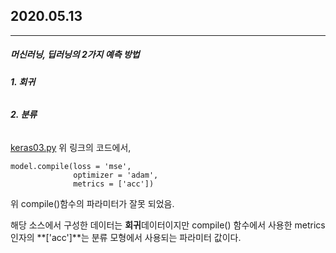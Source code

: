 ## 2020.05.13
---
##### 머신러닝, 딥러닝의 2가지 예측 방법
###### **1. 회귀**
###### **2. 분류**

[keras03.py](https://github.com/seonukim/Study/blob/master/keras/keras03.py)
위 링크의 코드에서,
```
model.compile(loss = 'mse',
			  optimizer = 'adam',
              metrics = ['acc'])
```

위 compile()함수의 파라미터가 잘못 되었음.

해당 소스에서 구성한 데이터는
**회귀**데이터이지만 compile() 함수에서 사용한 metrics 인자의
**['acc']**는 분류 모형에서 사용되는 파라미터 값이다.